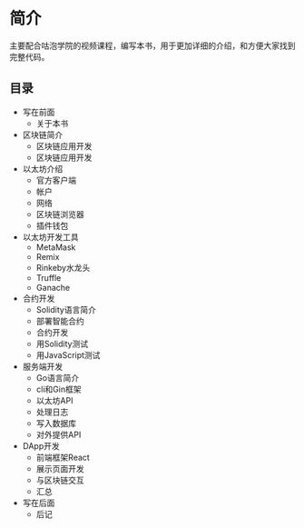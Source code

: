 # 简介

主要配合咕泡学院的视频课程，编写本书，用于更加详细的介绍，和方便大家找到完整代码。

## 目录

* 写在前面
  * 关于本书
* 区块链简介
  * 区块链应用开发
  * 区块链应用开发
* 以太坊介绍
  * 官方客户端
  * 帐户
  * 网络
  * 区块链浏览器
  * 插件钱包
* 以太坊开发工具
  * MetaMask
  * Remix
  * Rinkeby水龙头
  * Truffle
  * Ganache
* 合约开发
  * Solidity语言简介
  * 部署智能合约
  * 合约开发
  * 用Solidity测试
  * 用JavaScript测试
* 服务端开发
  * Go语言简介
  * cli和Gin框架
  * 以太坊API
  * 处理日志
  * 写入数据库
  * 对外提供API
* DApp开发
  * 前端框架React
  * 展示页面开发
  * 与区块链交互
  * 汇总
* 写在后面
  * 后记

